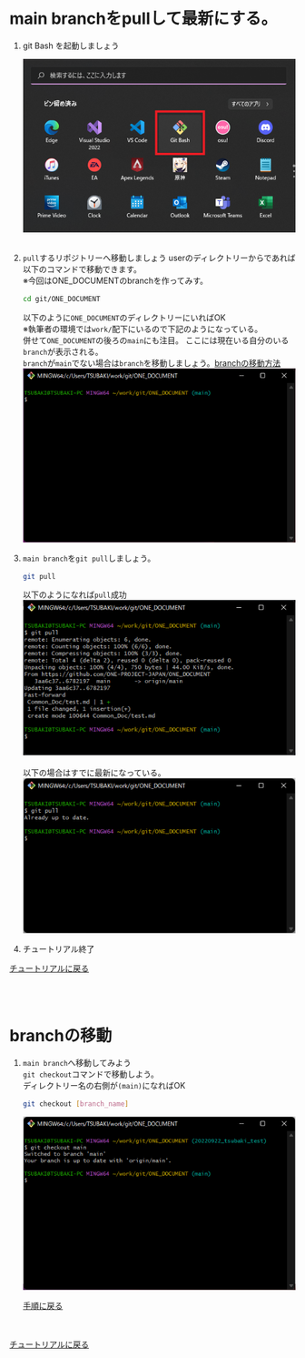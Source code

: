   <link href=".\css\StyleSheet.css" rel="stylesheet">
  </link>

# main branchをpullして最新にする。

1. git Bash を起動しましょう
   
   ![hoge](../Image/execute_git_bash.png) <br><br>

2. `pull`するリポジトリーへ移動しましょう
userのディレクトリーからであれば以下のコマンドで移動できます。<br>
※今回はONE_DOCUMENTのbranchを作ってみす。<br>

   ```sh
   cd git/ONE_DOCUMENT
   ```
   以下のように`ONE_DOCUMENT`のディレクトリーにいればOK<br>
   ※執筆者の環境では`work/`配下にいるので下記のようになっている。<br>
   併せて`ONE_DOCUMENT`の後ろの`main`にも注目。
   ここには現在いる自分のいる`branch`が表示される。<br>
   `branch`が`main`でない場合は`branch`を移動しましょう。[branchの移動方法](#branchの移動)<br>
   ![hoge](../Image/cd_repository.png)

3. `main branch`を`git pull`しましょう。<br>
   ```sh
   git pull
   ```
   以下のようになれば`pull`成功
   ![hoge](../Image/git_pull1.png)
   <br><br>
   以下の場合はすでに最新になっている。
   ![hoge](../Image/git_pull2.png)

4. チュートリアル終了
   
[チュートリアルに戻る](../Read_Me.md#チュートリアル)
<br><br>

<br>

# branchの移動
1. `main branch`へ移動してみよう<br>
   `git checkout`コマンドで移動しよう。<br>
   ディレクトリー名の右側が`(main)`になればOK
   ```sh
   git checkout [branch_name]
   ```
   ![hoge](../Image/switch_branch.png)

   [手順に戻る](#main-branchをpullして最新にする)

<br><br>
[チュートリアルに戻る](../Read_Me.md#チュートリアル)
